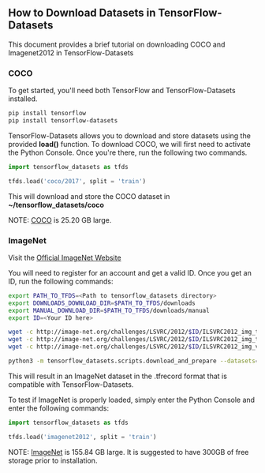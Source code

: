 ## How to Download Datasets in TensorFlow-Datasets

This document provides a brief tutorial on downloading COCO and Imagenet2012 in TensorFlow-Datasets

### COCO

To get started, you'll need both TensorFlow and TensorFlow-Datasets installed. 

```bash
pip install tensorflow
pip install tensorflow-datasets
```

TensorFlow-Datasets allows you to download and store datasets using the provided **load()** function. To download COCO, we will first need to activate the Python Console. Once you're there, run the following two commands.

```python
import tensorflow_datasets as tfds

tfds.load('coco/2017', split = 'train')
```

This will download and store the COCO dataset in **~/tensorflow_datasets/coco**

NOTE: [COCO](https://www.tensorflow.org/datasets/catalog/coco) is 25.20 GB large. 

### ImageNet

Visit the [Official ImageNet Website]( http://www.image-net.org/challenges/LSVRC/2012/downloads)

You will need to register for an account and get a valid ID. Once you get an ID, run the following commands:

```bash
export PATH_TO_TFDS=<Path to tensorflow_datasets directory>
export DOWNLOADS_DOWNLOAD_DIR=$PATH_TO_TFDS/downloads
export MANUAL_DOWNLOAD_DIR=$PATH_TO_TFDS/downloads/manual
export ID=<Your ID here>

wget -c http://image-net.org/challenges/LSVRC/2012/$ID/ILSVRC2012_img_train.tar -O $MANUAL_DOWNLOAD_DIR/ILSVRC2012_img_train.tar
wget -c http://image-net.org/challenges/LSVRC/2012/$ID/ILSVRC2012_img_test.tar -O $MANUAL_DOWNLOAD_DIR/ILSVRC2012_img_test.tar
wget -c http://image-net.org/challenges/LSVRC/2012/$ID/ILSVRC2012_img_val.tar -O $MANUAL_DOWNLOAD_DIR/ILSVRC2012_img_val.tar

python3 -m tensorflow_datasets.scripts.download_and_prepare --datasets=imagenet2012 --data_dir=$PATH_TO_TFDS --download_dir=$DOWNLOADS_DOWNLOAD_DIR --manual_dir=$MANUAL_DOWNLOAD_DIR
```

This will result in an ImageNet dataset in the .tfrecord format that is compatible with TensorFlow-Datasets.

To test if ImageNet is properly loaded, simply enter the Python Console and enter the following commands:

```python
import tensorflow_datasets as tfds

tfds.load('imagenet2012', split = 'train')
```

NOTE: [ImageNet](https://www.tensorflow.org/datasets/catalog/imagenet2012) is 155.84 GB large. It is suggested to have 300GB of free storage prior to installation.
